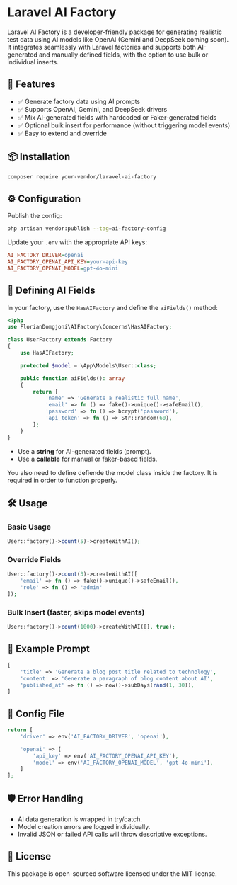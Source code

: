 
# Laravel AI Factory

Laravel AI Factory is a developer-friendly package for generating realistic test data using AI models like OpenAI (Gemini and DeepSeek coming soon). It integrates seamlessly with Laravel factories and supports both AI-generated and manually defined fields, with the option to use bulk or individual inserts.

## 🚀 Features

-   ✅ Generate factory data using AI prompts
-   ✅ Supports OpenAI, Gemini, and DeepSeek drivers
-   ✅ Mix AI-generated fields with hardcoded or Faker-generated fields
-   ✅ Optional bulk insert for performance (without triggering model events)
-   ✅ Easy to extend and override

## 📦 Installation

```bash
composer require your-vendor/laravel-ai-factory
```

## ⚙️ Configuration

Publish the config:
```bash
php artisan vendor:publish --tag=ai-factory-config
```
Update your `.env` with the appropriate API keys:
```ini
AI_FACTORY_DRIVER=openai
AI_FACTORY_OPENAI_API_KEY=your-api-key
AI_FACTORY_OPENAI_MODEL=gpt-4o-mini
```

## 🧠 Defining AI Fields

In your factory, use the `HasAIFactory` and define the `aiFields()` method:
```php
<?php
use FlorianDomgjoni\AIFactory\Concerns\HasAIFactory;

class UserFactory extends Factory
{
    use HasAIFactory;

    protected $model = \App\Models\User::class;

    public function aiFields(): array
    {
        return [
            'name' => 'Generate a realistic full name',
            'email' => fn () => fake()->unique()->safeEmail(),
            'password' => fn () => bcrypt('password'),
            'api_token' => fn () => Str::random(60),
        ];
    }
}
```
-   Use a **string** for AI-generated fields (prompt).  
-   Use a **callable** for manual or faker-based fields.

You also need to define defiende the model class inside the factory. It is required in order to function properly.

## 🛠 Usage

### Basic Usage
```php
User::factory()->count(5)->createWithAI();
```

### Override Fields
```php
User::factory()->count(3)->createWithAI([
    'email' => fn () => fake()->unique()->safeEmail(),
    'role' => fn () => 'admin'
]);
```

### Bulk Insert (faster, skips model events)
```php
User::factory()->count(1000)->createWithAI([], true);
```

## 🧪 Example Prompt
```php
[
    'title' => 'Generate a blog post title related to technology',
    'content' => 'Generate a paragraph of blog content about AI',
    'published_at' => fn () => now()->subDays(rand(1, 30)),
]
```

## 📂 Config File

```php
return [
    'driver' => env('AI_FACTORY_DRIVER', 'openai'),

    'openai' => [
        'api_key' => env('AI_FACTORY_OPENAI_API_KEY'),
        'model' => env('AI_FACTORY_OPENAI_MODEL', 'gpt-4o-mini'),
    ]
];
```

## 🛡 Error Handling

-   AI data generation is wrapped in try/catch.
-   Model creation errors are logged individually.
-   Invalid JSON or failed API calls will throw descriptive exceptions.

## 📄 License

This package is open-sourced software licensed under the MIT license.

